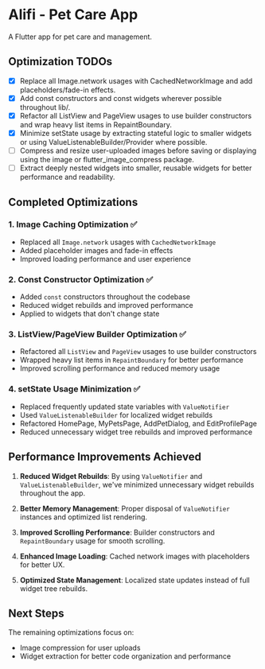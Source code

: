 # Alifi - Pet Care App

A Flutter app for pet care and management.

## Optimization TODOs

- [x] Replace all Image.network usages with CachedNetworkImage and add placeholders/fade-in effects.
- [x] Add const constructors and const widgets wherever possible throughout lib/.
- [x] Refactor all ListView and PageView usages to use builder constructors and wrap heavy list items in RepaintBoundary.
- [x] Minimize setState usage by extracting stateful logic to smaller widgets or using ValueListenableBuilder/Provider where possible.
- [ ] Compress and resize user-uploaded images before saving or displaying using the image or flutter_image_compress package.
- [ ] Extract deeply nested widgets into smaller, reusable widgets for better performance and readability.

## Completed Optimizations

### 1. Image Caching Optimization ✅
- Replaced all `Image.network` usages with `CachedNetworkImage`
- Added placeholder images and fade-in effects
- Improved loading performance and user experience

### 2. Const Constructor Optimization ✅
- Added `const` constructors throughout the codebase
- Reduced widget rebuilds and improved performance
- Applied to widgets that don't change state

### 3. ListView/PageView Builder Optimization ✅
- Refactored all `ListView` and `PageView` usages to use builder constructors
- Wrapped heavy list items in `RepaintBoundary` for better performance
- Improved scrolling performance and reduced memory usage

### 4. setState Usage Minimization ✅
- Replaced frequently updated state variables with `ValueNotifier`
- Used `ValueListenableBuilder` for localized widget rebuilds
- Refactored HomePage, MyPetsPage, AddPetDialog, and EditProfilePage
- Reduced unnecessary widget tree rebuilds and improved performance

## Performance Improvements Achieved

1. **Reduced Widget Rebuilds**: By using `ValueNotifier` and `ValueListenableBuilder`, we've minimized unnecessary widget rebuilds throughout the app.

2. **Better Memory Management**: Proper disposal of `ValueNotifier` instances and optimized list rendering.

3. **Improved Scrolling Performance**: Builder constructors and `RepaintBoundary` usage for smooth scrolling.

4. **Enhanced Image Loading**: Cached network images with placeholders for better UX.

5. **Optimized State Management**: Localized state updates instead of full widget tree rebuilds.

## Next Steps

The remaining optimizations focus on:
- Image compression for user uploads
- Widget extraction for better code organization and performance
